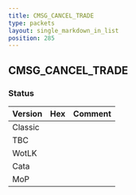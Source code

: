 ```yaml
---
title: CMSG_CANCEL_TRADE
type: packets
layout: single_markdown_in_list
position: 285
---
```


## CMSG_CANCEL_TRADE

### Status

Version | Hex | Comment
---------- | ---------- | ---------- 
Classic |  |  
TBC |  |  
WotLK |  |  
Cata |  |  
MoP |  |  